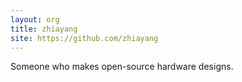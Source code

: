 ```yaml
---
layout: org
title: zhiayang
site: https://github.com/zhiayang
---
```

Someone who makes open-source hardware designs.
